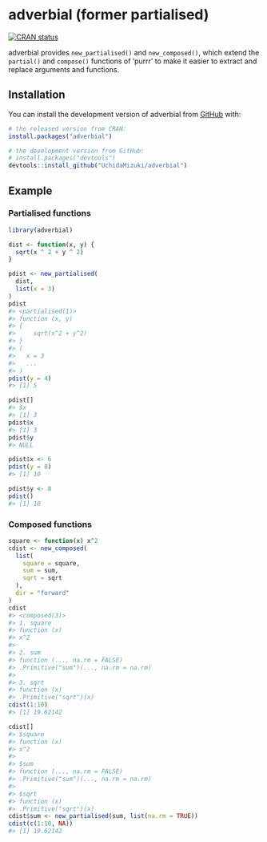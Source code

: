 
<!-- README.md is generated from README.Rmd. Please edit that file -->

# adverbial (former partialised)

<!-- badges: start -->

[![CRAN
status](https://www.r-pkg.org/badges/version/adverbial)](https://CRAN.R-project.org/package=adverbial)
<!-- badges: end -->

adverbial provides `new_partialised()` and `new_composed()`, which
extend the `partial()` and `compose()` functions of ‘purrr’ to make it
easier to extract and replace arguments and functions.

## Installation

You can install the development version of adverbial from
[GitHub](https://github.com/) with:

``` r
# the released version from CRAN:
install.packages("adverbial")

# the development version from GitHub:
# install.packages("devtools")
devtools::install_github("UchidaMizuki/adverbial")
```

## Example

### Partialised functions

``` r
library(adverbial)

dist <- function(x, y) {
  sqrt(x ^ 2 + y ^ 2)
}

pdist <- new_partialised(
  dist,
  list(x = 3)
)
pdist
#> <partialised(1)>
#> function (x, y) 
#> {
#>     sqrt(x^2 + y^2)
#> }
#> (
#>   x = 3
#>   ...
#> )
pdist(y = 4)
#> [1] 5

pdist[]
#> $x
#> [1] 3
pdist$x
#> [1] 3
pdist$y
#> NULL

pdist$x <- 6
pdist(y = 8)
#> [1] 10

pdist$y <- 8
pdist()
#> [1] 10
```

### Composed functions

``` r
square <- function(x) x^2
cdist <- new_composed(
  list(
    square = square,
    sum = sum,
    sqrt = sqrt
  ),
  dir = "forward"
)
cdist
#> <composed(3)>
#> 1. square
#> function (x) 
#> x^2
#> 
#> 2. sum
#> function (..., na.rm = FALSE) 
#> .Primitive("sum")(..., na.rm = na.rm)
#> 
#> 3. sqrt
#> function (x) 
#> .Primitive("sqrt")(x)
cdist(1:10)
#> [1] 19.62142

cdist[]
#> $square
#> function (x) 
#> x^2
#> 
#> $sum
#> function (..., na.rm = FALSE) 
#> .Primitive("sum")(..., na.rm = na.rm)
#> 
#> $sqrt
#> function (x) 
#> .Primitive("sqrt")(x)
cdist$sum <- new_partialised(sum, list(na.rm = TRUE))
cdist(c(1:10, NA))
#> [1] 19.62142
```
